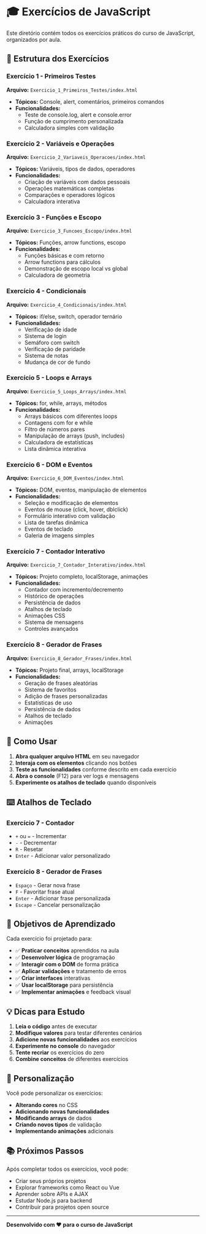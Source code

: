 # 🎓 Exercícios de JavaScript

Este diretório contém todos os exercícios práticos do curso de JavaScript, organizados por aula.

## 📁 Estrutura dos Exercícios

### Exercício 1 - Primeiros Testes
**Arquivo:** `Exercicio_1_Primeiros_Testes/index.html`
- **Tópicos:** Console, alert, comentários, primeiros comandos
- **Funcionalidades:**
  - Teste de console.log, alert e console.error
  - Função de cumprimento personalizada
  - Calculadora simples com validação

### Exercício 2 - Variáveis e Operações
**Arquivo:** `Exercicio_2_Variaveis_Operacoes/index.html`
- **Tópicos:** Variáveis, tipos de dados, operadores
- **Funcionalidades:**
  - Criação de variáveis com dados pessoais
  - Operações matemáticas completas
  - Comparações e operadores lógicos
  - Calculadora interativa

### Exercício 3 - Funções e Escopo
**Arquivo:** `Exercicio_3_Funcoes_Escopo/index.html`
- **Tópicos:** Funções, arrow functions, escopo
- **Funcionalidades:**
  - Funções básicas e com retorno
  - Arrow functions para cálculos
  - Demonstração de escopo local vs global
  - Calculadora de geometria

### Exercício 4 - Condicionais
**Arquivo:** `Exercicio_4_Condicionais/index.html`
- **Tópicos:** if/else, switch, operador ternário
- **Funcionalidades:**
  - Verificação de idade
  - Sistema de login
  - Semáforo com switch
  - Verificação de paridade
  - Sistema de notas
  - Mudança de cor de fundo

### Exercício 5 - Loops e Arrays
**Arquivo:** `Exercicio_5_Loops_Arrays/index.html`
- **Tópicos:** for, while, arrays, métodos
- **Funcionalidades:**
  - Arrays básicos com diferentes loops
  - Contagens com for e while
  - Filtro de números pares
  - Manipulação de arrays (push, includes)
  - Calculadora de estatísticas
  - Lista dinâmica interativa

### Exercício 6 - DOM e Eventos
**Arquivo:** `Exercicio_6_DOM_Eventos/index.html`
- **Tópicos:** DOM, eventos, manipulação de elementos
- **Funcionalidades:**
  - Seleção e modificação de elementos
  - Eventos de mouse (click, hover, dblclick)
  - Formulário interativo com validação
  - Lista de tarefas dinâmica
  - Eventos de teclado
  - Galeria de imagens simples

### Exercício 7 - Contador Interativo
**Arquivo:** `Exercicio_7_Contador_Interativo/index.html`
- **Tópicos:** Projeto completo, localStorage, animações
- **Funcionalidades:**
  - Contador com incremento/decremento
  - Histórico de operações
  - Persistência de dados
  - Atalhos de teclado
  - Animações CSS
  - Sistema de mensagens
  - Controles avançados

### Exercício 8 - Gerador de Frases
**Arquivo:** `Exercicio_8_Gerador_Frases/index.html`
- **Tópicos:** Projeto final, arrays, localStorage
- **Funcionalidades:**
  - Geração de frases aleatórias
  - Sistema de favoritos
  - Adição de frases personalizadas
  - Estatísticas de uso
  - Persistência de dados
  - Atalhos de teclado
  - Animações

## 🚀 Como Usar

1. **Abra qualquer arquivo HTML** em seu navegador
2. **Interaja com os elementos** clicando nos botões
3. **Teste as funcionalidades** conforme descrito em cada exercício
4. **Abra o console** (F12) para ver logs e mensagens
5. **Experimente os atalhos de teclado** quando disponíveis

## ⌨️ Atalhos de Teclado

### Exercício 7 - Contador
- `+` ou `=` - Incrementar
- `-` - Decrementar
- `R` - Resetar
- `Enter` - Adicionar valor personalizado

### Exercício 8 - Gerador de Frases
- `Espaço` - Gerar nova frase
- `F` - Favoritar frase atual
- `Enter` - Adicionar frase personalizada
- `Escape` - Cancelar personalização

## 🎯 Objetivos de Aprendizado

Cada exercício foi projetado para:

- ✅ **Praticar conceitos** aprendidos na aula
- ✅ **Desenvolver lógica** de programação
- ✅ **Interagir com o DOM** de forma prática
- ✅ **Aplicar validações** e tratamento de erros
- ✅ **Criar interfaces** interativas
- ✅ **Usar localStorage** para persistência
- ✅ **Implementar animações** e feedback visual

## 💡 Dicas para Estudo

1. **Leia o código** antes de executar
2. **Modifique valores** para testar diferentes cenários
3. **Adicione novas funcionalidades** aos exercícios
4. **Experimente no console** do navegador
5. **Tente recriar** os exercícios do zero
6. **Combine conceitos** de diferentes exercícios

## 🔧 Personalização

Você pode personalizar os exercícios:

- **Alterando cores** no CSS
- **Adicionando novas funcionalidades**
- **Modificando arrays** de dados
- **Criando novos tipos** de validação
- **Implementando animações** adicionais

## 📚 Próximos Passos

Após completar todos os exercícios, você pode:

- Criar seus próprios projetos
- Explorar frameworks como React ou Vue
- Aprender sobre APIs e AJAX
- Estudar Node.js para backend
- Contribuir para projetos open source

---

**Desenvolvido com ❤️ para o curso de JavaScript** 